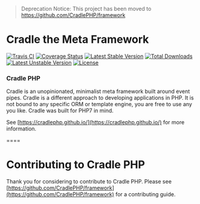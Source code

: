 > Deprecation Notice: This project has been moved to https://github.com/CradlePHP/framework

# Cradle the Meta Framework

[![Travis CI](https://travis-ci.org/CradlePHP/framework.svg?branch=master)](https://travis-ci.org/CradlePHP/framework)
[![Coverage Status](https://coveralls.io/repos/github/CradlePHP/framework/badge.svg?branch=master)](https://coveralls.io/github/CradlePHP/framework?branch=master)
[![Latest Stable Version](https://poser.pugx.org/cradlephp/framework/v/stable)](https://packagist.org/packages/cradlephp/framework)
[![Total Downloads](https://poser.pugx.org/cradlephp/framework/downloads)](https://packagist.org/packages/cradlephp/framework)
[![Latest Unstable Version](https://poser.pugx.org/cradlephp/framework/v/unstable)](https://packagist.org/packages/cradlephp/framework)
[![License](https://poser.pugx.org/cradlephp/framework/license)](https://packagist.org/packages/cradlephp/framework)

### Cradle PHP

Cradle is an unopinionated, minimalist meta framework built around event pipes. Cradle is a different approach to developing applications in PHP. It is not bound to any specific ORM or template engine, you are free to use any you like. Cradle was built for PHP7 in mind.

See [https://cradlephp.github.io/](https://cradlephp.github.io/) for more information.

====

<a name="contributing"></a>
# Contributing to Cradle PHP

Thank you for considering to contribute to Cradle PHP. Please see [https://github.com/CradlePHP/framework](https://github.com/CradlePHP/framework) for a contributing guide.
